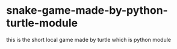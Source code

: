 # snake-game-made-by-python-turtle-module
this is the short local game made by turtle which is python module

